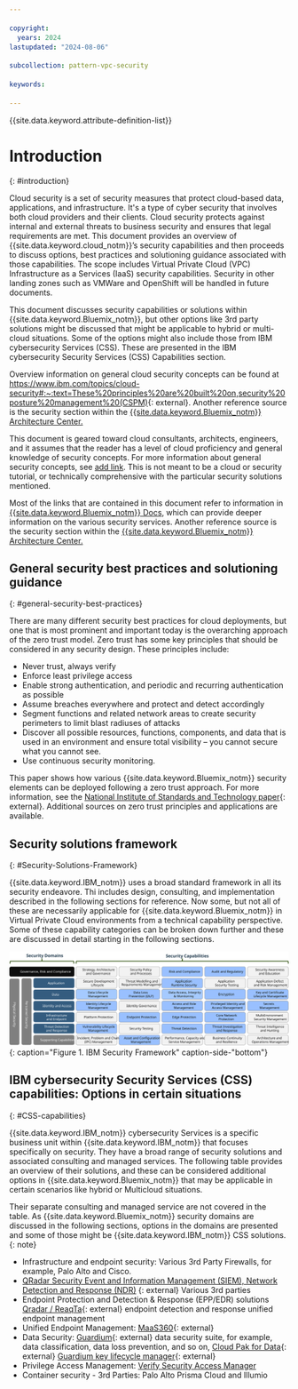 ```yaml
---

copyright:
  years: 2024
lastupdated: "2024-08-06"

subcollection: pattern-vpc-security

keywords:

---
```


{{site.data.keyword.attribute-definition-list}}

# Introduction
{: #introduction}

Cloud security is a set of security measures that protect cloud-based data, applications, and infrastructure. It's a type of cyber security that involves both cloud providers and their clients. Cloud security protects against internal and external threats to business security and ensures that legal requirements are met.  This document provides an overview of {{site.data.keyword.cloud_notm}}’s security capabilities and then proceeds to discuss options, best practices and solutioning guidance associated with those capabilities.  The scope includes Virtual Private Cloud (VPC) Infrastructure as a Services (IaaS) security capabilities.  Security in other landing zones such as VMWare and OpenShift will be handled in future documents.

This document discusses security capabilities or solutions within {{site.data.keyword.Bluemix_notm}}, but other options like 3rd party solutions might be discussed that might be applicable to hybrid or multi-cloud situations. Some of the options might also include those from IBM cybersecurity Services (CSS). These are presented in the IBM cybersecurity Security Services (CSS) Capabilities section.

Overview information on general cloud security concepts can be found at <https://www.ibm.com/topics/cloud-security#:~:text=These%20principles%20are%20built%20on,security%20posture%20management%20(CSPM)>{: external}. Another reference source is the security section within the [{{site.data.keyword.Bluemix_notm}} Architecture Center.](https://mediacenter.ibm.com/channel/IBM+Cloud+Architecture+Center/182050661)

This document is geared toward cloud consultants, architects, engineers, and it assumes that the reader has a level of cloud proficiency and general knowledge of security concepts. For more information about general security concepts, see [add link](). This is not meant to be a cloud or security tutorial, or technically comprehensive with the particular security solutions mentioned.

Most of the links that are contained in this document refer to information in [{{site.data.keyword.Bluemix_notm}} Docs](/docs), which can provide deeper information on the various security services. Another reference source is the security section within the [{{site.data.keyword.Bluemix_notm}} Architecture Center.](https://mediacenter.ibm.com/channel/IBM+Cloud+Architecture+Center/182050661)

## General security best practices and solutioning guidance
{: #general-security-best-practices}

There are many different security best practices for cloud deployments, but one that is most prominent and important today is the overarching approach of the zero trust model. Zero trust has some key principles that should be considered in any security design. These principles include:

- Never trust, always verify
- Enforce least privilege access
- Enable strong authentication, and periodic and recurring authentication as possible
- Assume breaches everywhere and protect and detect accordingly
- Segment functions and related network areas to create security perimeters to limit blast radiuses of attacks
- Discover all possible resources, functions, components, and data that is used in an environment and ensure total visibility – you cannot secure what you cannot see.
- Use continuous security monitoring.

This paper shows how various {{site.data.keyword.Bluemix_notm}} security elements can be deployed following a zero trust approach. For more information, see the [National Institute of Standards and Technology paper](https://csrc.nist.gov/pubs/sp/800/207/final){: external}. Additional sources on zero trust principles and applications are available.

## Security solutions framework
{: #Security-Solutions-Framework}

{{site.data.keyword.IBM_notm}} uses a broad standard framework in all its security endeavore. Thi includes design, consulting, and implementation described in the following sections for reference. Now some, but not all of these are necessarily applicable for {{site.data.keyword.Bluemix_notm}} in Virtual Private Cloud environments from a technical capability perspective. Some of these capability categories can be broken down further and these are discussed in detail starting in the following sections.

![illustrates the security framework for IaaS Security white paper](images/securityframework.svg){: caption="Figure 1. IBM Security Framework" caption-side-"bottom"}

## IBM cybersecurity Security Services (CSS) capabilities: Options in certain situations
{: #CSS-capabilities}

{{site.data.keyword.IBM_notm}} cybersecurity Services is a specific business unit within {{site.data.keyword.IBM_notm}} that focuses specifically on security. They have a broad range of security solutions and associated consulting and managed services. The following table provides an overview of their solutions, and these can be considered additional options in {{site.data.keyword.Bluemix_notm}} that may be applicable in certain scenarios like hybrid or Multicloud situations.

Their separate consulting and managed service are not covered in the table. As {{site.data.keyword.Bluemix_notm}} security domains are discussed in the following sections, options in the domains are presented and some of those might be {{site.data.keyword.IBM_notm}} CSS solutions.
{: note}

 - Infrastructure and endpoint security: Various 3rd Party Firewalls, for example, Palo Alto and Cisco.
 - [QRadar Security Event and Information Management (SIEM), Network Detection and Response (NDR)](https://www.ibm.com/docs/en/qsip/7.5?topic=qradar-network-detection-response) {: external} Various 3rd parties
 - Endpoint Protection and Detection & Response (EPP/EDR) solutions [Qradar / ReaqTa](https://www.ibm.com/products/qradar-edr){: external} endpoint detection and response unified endpoint management
 - Unified Endpoint Management: [MaaS360](https://www.ibm.com/products/maas360/unified-endpoint-management){: external}
 - Data Security: [Guardium](https://www.ibm.com/guardium){: external} data security suite, for example, data classification, data loss prevention, and so on, [Cloud Pak for Data](https://www.ibm.com/products/cloud-pak-for-data){: external} [Guardium key lifecycle manager](https://www.ibm.com/products/ibm-security-key-lifecycle-manager){: external}
 - Privilege Access Management: [Verify Security Access Manager](https://www.ibm.com/verify?utm_content=SRCWW&p1=Search&p4=43700074603995210&p5=e&p9=58700008209808680&gbraid=0AAAAAD-_QsSZDEGKcMolwjQsuv8eqwjLo&gclid=Cj0KCQjwv7O0BhDwARIsAC0sjWOaQuEP0I2kLEyJl9wJ5UCNnM7uk8aP8K7aGQsntGk-6rP4o2ixZJ8aAnBzEALw_wcB&gclsrc=aw.ds)
 - Container security - 3rd Parties: Palo Alto Prisma Cloud and Illumio
